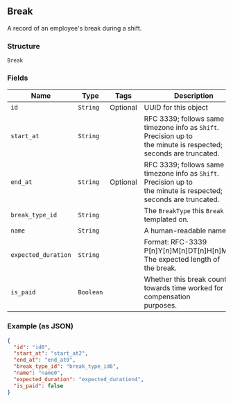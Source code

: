 ## Break

A record of an employee's break during a shift.

### Structure

`Break`

### Fields

| Name | Type | Tags | Description |
|  --- | --- | --- | --- |
| `id` | `String` | Optional | UUID for this object |
| `start_at` | `String` |  | RFC 3339; follows same timezone info as `Shift`. Precision up to<br>the minute is respected; seconds are truncated. |
| `end_at` | `String` | Optional | RFC 3339; follows same timezone info as `Shift`. Precision up to<br>the minute is respected; seconds are truncated. |
| `break_type_id` | `String` |  | The `BreakType` this `Break` was templated on. |
| `name` | `String` |  | A human-readable name. |
| `expected_duration` | `String` |  | Format: RFC-3339 P[n]Y[n]M[n]DT[n]H[n]M[n]S. The expected length of<br>the break. |
| `is_paid` | `Boolean` |  | Whether this break counts towards time worked for compensation<br>purposes. |

### Example (as JSON)

```json
{
  "id": "id0",
  "start_at": "start_at2",
  "end_at": "end_at0",
  "break_type_id": "break_type_id6",
  "name": "name0",
  "expected_duration": "expected_duration4",
  "is_paid": false
}
```


